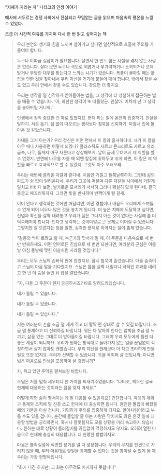 “지혜가 자라는 자” 나티코의 인생 이야기

매사에 서두르는 경쟁 사회에서 진실되고 꾸밈없는 글을 읽으며 마음속의 평온을 느낄 수 있었다.

조금 더 시간적 여유를 가지며 다시 한 번 읽고 싶어지는 책

> 우리 본연의 생기와 힘을 느끼며 살아가고 싶다면 일상적으로 호흡에 주의를 기울여야 합니다.
> 

> 누구나 이따금 길잡이가 필요합니다. 살면서 한 번도 힘든 시절을 겪지 않는 사람은 없습니다. 살다 보면 누구나 극도로 외롭거나 무기력하거나 소외되거나 오해받거나 부당한 대우를 받는다고 느끼는 시기가 있습니다. 폭풍이 몰아칠 때는 붙잡을 만한 것을 찾아내서 우리 자신을 거기에 붙들어 매야 합니다. 밖에서 찾을 수도 있고 우리 안에서 찾을 수도 있습니다. 찾으면 더 좋지요.
> 

> 우리는 생각을 덜 심각하게 받아들이는 법을, 그 생각에 더 냉철하게 접근하는 법을 배울 수 있습니다. ‘아, 희한한 생각이 또 떠올랐군. 괜찮아. 어차피 난 그 생각을 놓아버릴 거니까.’
> 

> 인생에서 정작 중요한 건 따로 있었지요. 현재 하는 일에 온전히 집중하기. 진실을 말하기. 서로 돕기. 쉼 없이 떠오르는 생각보다 침묵을 신뢰하기. 마침내 집에 돌아온 것 같았습니다.
> 

> 자네들 그거 아는가? 우리 정신은 어떤 면에서 이 칼과 흡사하다네. 내가 이 칼을 아무 때나 사용하면 어떻게 되겠나? 플라스틱도 자르고 콘크리트도 자르고 유리, 금속, 나무, 돌까지 마구 자른다고 상상해보게. 날이 금세 무뎌져서 제 역할을 할 수 없겠지. 반면에 나무를 자를 때 외엔 칼집에 꽂아두고 쉬게 하면, 이 칼은 제 역할을 빠르고 효과적으로 할 수 있겠지. 그것도 아주 오래오래.
> 

> 우리는 해변에 쓸려온 자갈과 같다네. 처음엔 거칠고 들쭉날쭉하지. 그런데 삶의 파도가 쉼 없이 밀려온다네. 우리가 그곳에 머물며 다른 자갈들 사이에서 거칠게 밀치고 비비다 보면, 날카로운 모서리가 서서히 그러나 확실히 닳게 된다네. 결국 둥글고 매끄러워지지. 그러면 빛을 반사하며 반짝이게 될 걸세.
> 

> 이미 안다고 생각하는 것에만 매달리면, 어떤 경험이나 배움도 우리에게 스며들 수 없게 되어 너무나 많은 것을 놓치게 됩니다. 더 높은 지혜에 도달하고 싶다면, 신념과 확신을 살짝 내려놓고 우리가 실은 그다지 아는 것이 없다는 사실에 좀 더 익숙해져야 합니다. 안다고 생각하는 것이야말로 큰 문제로 이어질 수 있습니다. 그렇지만 잘 모른다는 점을 알면, 심각한 문제로 이어지는 일이 좀체 없습니다.
> 

> “갈등의 싹이 트려고 할 때, 누군가와 맞서게 될 때, 이 주문을 마음속으로 세 번만 반복하세요. 어떤 언어로든 진심으로 세 번만 되뇐다면, 여러분의 근심은 여름날 아침 풀밭에 맺힌 이슬처럼 사라질 것입니다.”
> 
> 
> 우리는 모두 스님의 손바닥 안에 있었지요. 잠시 침묵이 흘렀습니다. 다들 숨죽이고 스님의 다음 말을 기다렸지요. 스님은 몸을 살짝 내밀더니 극적인 효과를 내려고 한 번 더 뜸을 들인 뒤 입을 열었습니다.
> 
> “자, 다들 그 주문이 뭔지 궁금하시죠? 바로 알려드리겠습니다.
> 
> 내가 틀릴 수 있습니다.
> 
> 내가 틀릴 수 있습니다.
> 
> 내가 틀릴 수 있습니다.”
> 

> 저는 여러분이 손을 조금 덜 세게 쥐고 더 활짝 편 상태로 살 수 있길 바랍니다. 조금 덜 통제하고 더 신뢰하길 바랍니다. 뭐든 다 알아야 한다는 압박을 조금 덜 느끼고, 삶을 있는 그대로 더 받아들이길 바랍니다. 그래야 우리 모두에게 훨씬 더 좋은 세상이 되니까요. 우리가 원하는 방식대로 돌아가지 않는 일을 끊임없이 걱정하면서 살지 않아도 괜찮습니다. 우리 자신을 원래보다 더 작고 초라하게 만들 필요 또한 없지요. 우리가 선택할 수 있습니다. 목을 옥죄며 살 것입니까, 아니면 넓은 마음으로 인생을 포용하며 살 것입니까?
> 
> 
> 자, 쥐고 있던 주먹을 펼쳐보길 바랍니다.
> 

> 스님은 저를 멈춰 세우더니 한 가지를 되새겨주었습니다. “나티코, 책무란 결국 현재에 대응하는 것이라는 점을 잊지 마세요.”
> 
> 
> 어떻게 하면 삶이 펼쳐지는 데 잘 대응할 수 있을까요? 간단합니다. 미래의 계획과 통제와 조직에 덜 신경 쓰고 현재에 더 충실하면 됩니다. 완전한 몰입에 빠졌을 때의 기분을 아실 겁니다. 기민하게 주의를 집중하게 되지요. 알아차림이라고 부를 수도 있을 겁니다. 순간에 몰입할 줄 아는 사람은 닥치지도 않은 온갖 일에 대응할 방법을 궁리하면서, 혹시나 잘못될지도 모를 상황을 미리 숙고하지 않습니다. 원하는 대로 상황이 흘러갈지를 끊임없이 걱정하지도 않지요. 오히려 열린 마음으로 현재에 충실히 대응합니다. 더 현명한 방법이지요.
> 

> 마음은 불확실성에 직면할 용기를 낼 때 성장합니다.
우리의 무지를 편견으로 가리지 않을 때,
우리 마음대로 앞일을 통제할 수 없다는 것을
참아낼 수 있게 될 때 우리는 가장 현명해집니다.
> 

> “화가 나긴 하지만, 그 화는 아무것도 차지하지 못합니다”
>